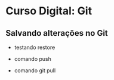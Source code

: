 # Curso Digital: Git

## Salvando alterações no Git

+ testando restore

+ comando push
+ comando git pull
